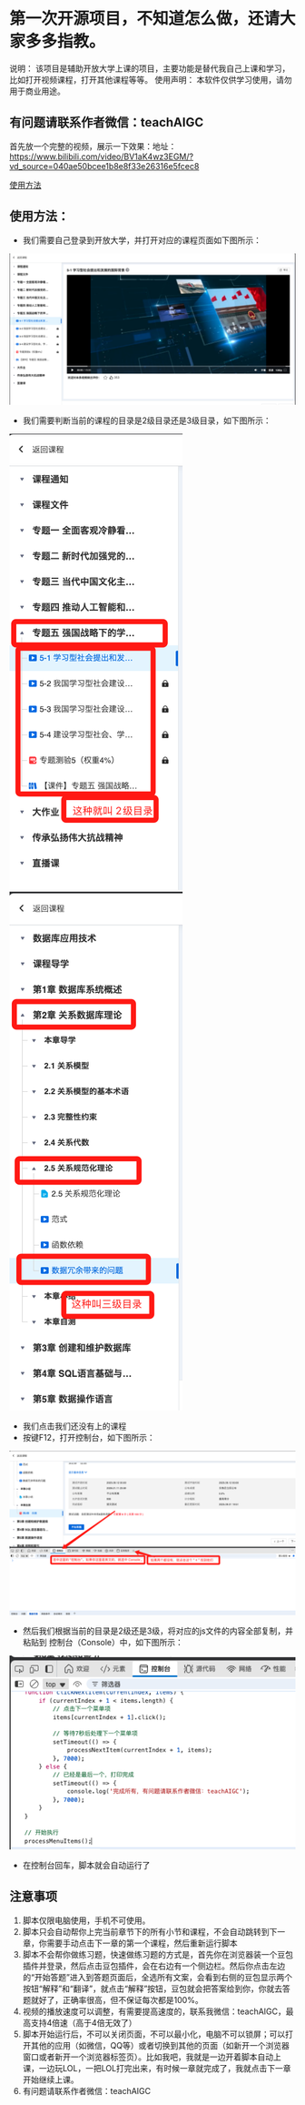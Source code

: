 # 第一次开源项目，不知道怎么做，还请大家多多指教。

说明： 该项目是辅助开放大学上课的项目，主要功能是替代我自己上课和学习，比如打开视频课程，打开其他课程等等。
使用声明： 本软件仅供学习使用，请勿用于商业用途。

## 有问题请联系作者微信：teachAIGC

首先放一个完整的视频，展示一下效果：地址：https://www.bilibili.com/video/BV1aK4wz3EGM/?vd_source=040ae50bcee1b8e8f33e26316e5fcec8

[使用方法](https://www.bilibili.com/video/BV1aK4wz3EGM/?vd_source=040ae50bcee1b8e8f33e26316e5fcec8)

## 使用方法：
- 我们需要自己登录到开放大学，并打开对应的课程页面如下图所示：

![课程页面](./1.png)

- 我们需要判断当前的课程的目录是2级目录还是3级目录，如下图所示：

![目录](./2.png)
![目录](./3.png)

- 我们点击我们还没有上的课程
- 按键F12，打开控制台，如下图所示：

![控制台](./4.png)

- 然后我们根据当前的目录是2级还是3级，将对应的js文件的内容全部复制，并粘贴到 控制台（Console）中，如下图所示：

![粘贴](./5.png)

- 在控制台回车，脚本就会自动运行了

## 注意事项
1. 脚本仅限电脑使用，手机不可使用。
2. 脚本只会自动帮你上完当前章节下的所有小节和课程，不会自动跳转到下一章，你需要手动点击下一章的第一个课程，然后重新运行脚本
3. 脚本不会帮你做练习题，快速做练习题的方式是，首先你在浏览器装一个豆包插件并登录，然后点击豆包插件，会在右边有一个侧边栏。然后你点击左边的“开始答题”进入到答题页面后，全选所有文案，会看到右侧的豆包显示两个按钮“解释”和“翻译”，就点击“解释”按钮，豆包就会把答案给到你，你就去答题就好了，正确率很高，但不保证每次都是100%。
4. 视频的播放速度可以调整，有需要提高速度的，联系我微信：teachAIGC，最高支持4倍速（高于4倍无效了）
5. 脚本开始运行后，不可以关闭页面，不可以最小化，电脑不可以锁屏；可以打开其他的应用（如微信，QQ等）或者切换到其他的页面（如新开一个浏览器窗口或者新开一个浏览器标签页）。比如我吧，我就是一边开着脚本自动上课，一边玩LOL，一把LOL打完出来，有时候一章就完成了，我就点击下一章开始继续上课。
6. 有问题请联系作者微信：teachAIGC